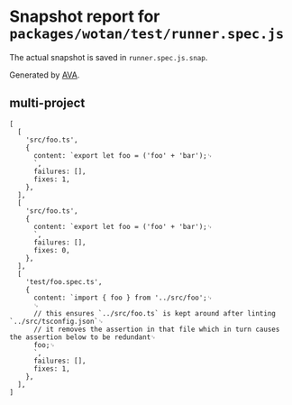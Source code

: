 # Snapshot report for `packages/wotan/test/runner.spec.js`

The actual snapshot is saved in `runner.spec.js.snap`.

Generated by [AVA](https://ava.li).

## multi-project

    [
      [
        'src/foo.ts',
        {
          content: `export let foo = ('foo' + 'bar');␊
          `,
          failures: [],
          fixes: 1,
        },
      ],
      [
        'src/foo.ts',
        {
          content: `export let foo = ('foo' + 'bar');␊
          `,
          failures: [],
          fixes: 0,
        },
      ],
      [
        'test/foo.spec.ts',
        {
          content: `import { foo } from '../src/foo';␊
          ␊
          // this ensures `../src/foo.ts` is kept around after linting  `../src/tsconfig.json`␊
          // it removes the assertion in that file which in turn causes the assertion below to be redundant␊
          foo;␊
          `,
          failures: [],
          fixes: 1,
        },
      ],
    ]
